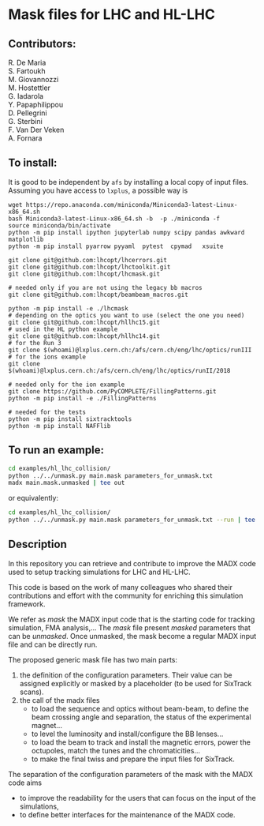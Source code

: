 # Mask files for LHC and HL-LHC

## Contributors:
<!-- use two spaces for new line -->
R. De Maria  
S. Fartoukh  
M. Giovannozzi  
M. Hostettler  
G. Iadarola  
Y. Papaphilippou  
D. Pellegrini  
G. Sterbini  
F. Van Der Veken  
A. Fornara

## To install:
It is good to be independent by `afs` by installing a local copy of input files.
Assuming you have access to `lxplus`, a possible way is

```source
wget https://repo.anaconda.com/miniconda/Miniconda3-latest-Linux-x86_64.sh         
bash Miniconda3-latest-Linux-x86_64.sh -b  -p ./miniconda -f                       
source miniconda/bin/activate                                                      
python -m pip install ipython jupyterlab numpy scipy pandas awkward matplotlib               
python -m pip install pyarrow pyyaml  pytest  cpymad   xsuite                                          
                                                                
git clone git@github.com:lhcopt/lhcerrors.git                                      
git clone git@github.com:lhcopt/lhctoolkit.git                                     
git clone git@github.com:lhcopt/lhcmask.git          

# needed only if you are not using the legacy bb macros
git clone git@github.com:lhcopt/beambeam_macros.git                                                                                               
                                     
python -m pip install -e ./lhcmask                                                                   
# depending on the optics you want to use (select the one you need)
git clone git@github.com:lhcopt/hllhc15.git
# used in the HL python example
git clone git@github.com:lhcopt/hllhc14.git
# for the Run 3
git clone $(whoami)@lxplus.cern.ch:/afs/cern.ch/eng/lhc/optics/runIII
# for the ions example
git clone $(whoami)@lxplus.cern.ch:/afs/cern.ch/eng/lhc/optics/runII/2018

# needed only for the ion example
git clone https://github.com/PyCOMPLETE/FillingPatterns.git                        
python -m pip install -e ./FillingPatterns               

# needed for the tests                                       
python -m pip install sixtracktools                                                
python -m pip install NAFFlib   
```


## To run an example:
```bash
cd examples/hl_lhc_collision/
python ../../unmask.py main.mask parameters_for_unmask.txt
madx main.mask.unmasked | tee out
```
or equivalently:
```bash
cd examples/hl_lhc_collision/
python ../../unmask.py main.mask parameters_for_unmask.txt --run | tee out
```

## Description

In this repository you can retrieve and contribute to improve the MADX code used to setup tracking simulations for LHC and HL-LHC.

This code is based on the work of many colleagues who shared their contributions and effort with the community for enriching this simulation framework.

We refer as *mask* the MADX input code that is the starting code for tracking simulation, FMA analysis,... The *mask* file present *masked* parameters that can be *unmasked*. Once unmasked, the mask become a regular MADX input file and can be directly run.

The proposed generic mask file has two main parts:
 1. the definition of the configuration parameters. Their value can be assigned explicitly or masked by a placeholder (to be used for SixTrack scans).
 2. the call of the madx files 
    - to load the sequence and optics without beam-beam, to define the beam crossing angle and separation, the status of the experimental magnet...
    - to level the luminosity and install/configure the BB lenses...
    - to load the beam to track and install the magnetic errors, power the octupoles, match the tunes and the chromaticities...
    - to make the final twiss and prepare the input files for SixTrack.

The separation of the configuration parameters of the mask with the MADX code aims 
- to improve the readability for the users that can focus on the input of the simulations,
- to define better interfaces for the maintenance of the MADX code.



